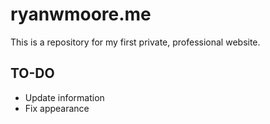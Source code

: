 # ryanwmoore.me
This is a repository for my first private, professional website.

## TO-DO
- Update information
- Fix appearance
